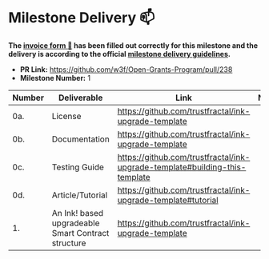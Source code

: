 # Milestone Delivery :mailbox:

**The [invoice form :pencil:](https://forms.gle/8Wx7nxtq8fKrsuEz8) has been filled out correctly for this milestone and the delivery is according to the official [milestone delivery guidelines](https://github.com/w3f/General-Grants-Program/blob/master/grants/milestone-deliverables-guidelines.md).**

- **PR Link:** https://github.com/w3f/Open-Grants-Program/pull/238
- **Milestone Number:** 1

| Number | Deliverable                                        | Link                                                                        | Notes |
| ------ | -------------------------------------------------- | --------------------------------------------------------------------------- | ----- |
| 0a.    | License                                            | https://github.com/trustfractal/ink-upgrade-template                        |       |
| 0b.    | Documentation                                      | https://github.com/trustfractal/ink-upgrade-template                        |       |
| 0c.    | Testing Guide                                      | https://github.com/trustfractal/ink-upgrade-template#building-this-template |       |
| 0d.    | Article/Tutorial                                   | https://github.com/trustfractal/ink-upgrade-template#tutorial               |       |
| 1.     | An Ink! based upgradeable Smart Contract structure | https://github.com/trustfractal/ink-upgrade-template                        |       |
